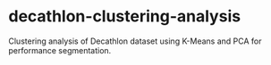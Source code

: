 # decathlon-clustering-analysis
Clustering analysis of Decathlon dataset using K-Means and PCA for performance segmentation.

